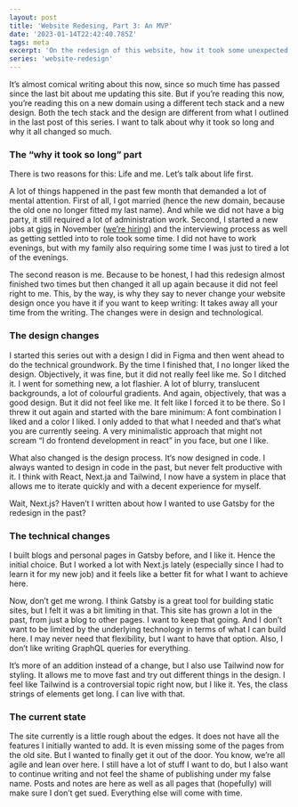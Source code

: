 ```yaml
---
layout: post
title: 'Website Redesing, Part 3: An MVP'
date: '2023-01-14T22:42:40.785Z'
tags: meta
excerpt: 'On the redesign of this website, how it took some unexpected turns and why I am happy with it anyways.'
series: 'website-redesign'
---
```


It’s almost comical writing about this now, since so much time has passed since the last bit about me updating this site. But if you’re reading this now, you’re reading this on a new domain using a different tech stack and a new design. Both the tech stack and the design are different from what I outlined in the last post of this series. I want to talk about why it took so long and why it all changed so much.

### The “why it took so long” part

There is two reasons for this: Life and me. Let’s talk about life first.

A lot of things happened in the past few month that demanded a lot of mental attention. First of all, I got married (hence the new domain, because the old one no longer fitted my last name). And while we did not have a big party, it still required a lot of administration work. Second, I started a new jobs at [gigs](https://gigs.com) in November ([we’re hiring](https://www.notion.so/Work-at-Gigs-c1aea9ff327f4777be8f321c9c2127d2)) and the interviewing process as well as getting settled into to role took some time. I did not have to work evenings, but with my family also requiring some time I was just to tired a lot of the evenings.

The second reason is me. Because to be honest, I had this redesign almost finished two times but then changed it all up again because it did not feel right to me. This, by the way, is why they say to never change your website design once you have it if you want to keep writing: It takes away all your time from the writing. The changes were in design and technological.

### The design changes

I started this series out with a design I did in Figma and then went ahead to do the technical groundwork. By the time I finished that, I no longer liked the design. Objectively, it was fine, but it did not really feel like me. So I ditched it. I went for something new, a lot flashier. A lot of blurry, translucent backgrounds, a lot of colourful gradients. And again, objectively, that was a good design. But it did not feel like me. It felt like I forced it to be there. So I threw it out again and started with the bare minimum: A font combination I liked and a color I liked. I only added to that what I needed and that’s what you are currently seeing. A very minimalistic approach that might not scream “I do frontend development in react” in you face, but one I like.

What also changed is the design process. It‘s now designed in code. I always wanted to design in code in the past, but never felt productive with it. I think with React, Next.ja and Tailwind, I now have a system in place that allows me to iterate quickly and with a decent experience for myself.

Wait, Next.js? Haven’t I written about how I wanted to use Gatsby for the redesign in the past?

### The technical changes

I built blogs and personal pages in Gatsby before, and I like it. Hence the initial choice. But I worked a lot with Next.js lately (especially since I had to learn it for my new job) and it feels like a better fit for what I want to achieve here.

Now, don’t get me wrong. I think Gatsby is a great tool for building static sites, but I felt it was a bit limiting in that. This site has grown a lot in the past, from just a blog to other pages. I want to keep that going. And I don’t want to be limited by the underlying technology in terms of what I can build here. I may never need that flexibility, but I want to have that option.
Also, I don’t like writing GraphQL queries for everything.

It’s more of an addition instead of a change, but I also use Tailwind now for styling. It allows me to move fast and try out different things in the design. I feel like Tailwind is a controversial topic right now, but I like it. Yes, the class strings of elements get long. I can live with that.

### The current state

The site currently is a little rough about the edges. It does not have all the features I initially wanted to add. It is even missing some of the pages from the old site. But I wanted to finally get it out of the door. You know, we’re all agile and lean over here. I still have a lot of stuff I want to do, but I also want to continue writing and not feel the shame of publishing under my false name. Posts and notes are here as well as all pages that (hopefully) will make sure I don’t get sued. Everything else will come with time.
